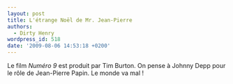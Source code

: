 ```yaml
---
layout: post
title: L'étrange Noël de Mr. Jean-Pierre
authors:
  - Dirty Henry
wordpress_id: 518
date: '2009-08-06 14:53:18 +0200'
---
```

Le film *Numéro 9* est produit par Tim Burton. On pense à Johnny Depp pour le rôle de Jean-Pierre Papin. Le monde va mal !
